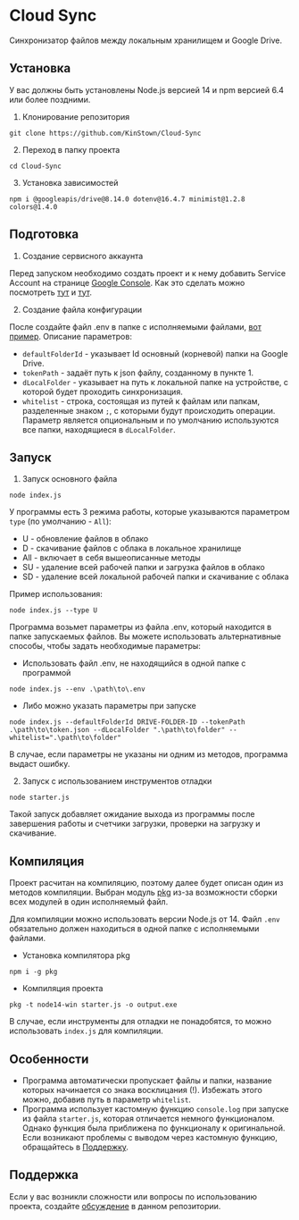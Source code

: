 
# Cloud Sync

Синхронизатор файлов между локальным хранилищем и Google Drive.

## Установка

У вас должны быть установлены Node.js версией 14 и npm версией 6.4 или более поздними. 

1. Клонирование репозитория 

```git clone https://github.com/KinStown/Cloud-Sync```

2. Переход в папку проекта

```cd Cloud-Sync```

3. Установка зависимостей

```npm i @googleapis/drive@8.14.0 dotenv@16.4.7 minimist@1.2.8 colors@1.4.0```

## Подготовка

1. Создание сервисного аккаунта

Перед запуском необходимо создать проект и к нему добавить Service Account на странице [Google Console](https://console.cloud.google.com/apis/credentials). Как это сделать можно посмотреть [тут](https://cloud.google.com/iam/docs/service-accounts-create) и [тут](https://gist.github.com/br4instormer/23745134ea82e9ce0a96b173bd3f2e6e).

2. Создание файла конфигурации

После создайте файл .env в папке с исполняемыми файлами, [вот пример](./docs/.env.example). Описание параметров:
- `defaultFolderId` - указывает Id основный (корневой) папки на Google Drive. 
- `tokenPath` - задаёт путь к json файлу, созданному в пункте 1. 
- `dLocalFolder` - указывает на путь к локальной папке на устройстве, с которой будет проходить синхронизация. 
- `whitelist` - строка, состоящая из путей к файлам или папкам, разделенные знаком `;`, с которыми будут происходить операции. Параметр является опциональным и по умолчанию используются все папки, находящиеся в `dLocalFolder`.

## Запуск

1. Запуск основного файла

```node index.js```

У программы есть 3 режима работы, которые указываются параметром `type` (по умолчанию - `All`):
- U - обновление файлов в облако
- D - скачивание файлов с облака в локальное хранилище
- All - включает в себя вышеописанные методы
- SU - удаление всей рабочей папки и загрузка файлов в облако
- SD - удаление всей локальной рабочей папки и скачивание с облака

Пример использования:

```node index.js --type U```

Программа возьмет параметры из файла .env, который находится в папке запускаемых файлов. Вы можете использовать альтернативные способы, чтобы задать необходимые параметры:

- Использовать файл .env, не находящийся в одной папке с программой

```node index.js --env .\path\to\.env```

- Либо можно указать параметры при запуске

```node index.js --defaultFolderId DRIVE-FOLDER-ID --tokenPath .\path\to\token.json --dLocalFolder ".\path\to\folder" --whitelist=".\path\to\folder"```

В случае, если параметры не указаны ни одним из методов, программа выдаст ошибку.

2. Запуск с использованием инструментов отладки

```node starter.js```

Такой запуск добавляет ожидание выхода из программы после завершения работы и счетчики загрузки, проверки на загрузку и скачивание.

## Компиляция

Проект расчитан на компиляцию, поэтому далее будет описан один из методов компиляции. Выбран модуль [pkg](https://www.npmjs.com/package/pkg) из-за возможности сборки всех модулей в один исполняемый файл.

Для компиляции можно использовать версии Node.js от 14. Файл `.env` обязательно должен находиться в одной папке с исполняемыми файлами. 

- Установка компилятора pkg

```npm i -g pkg```

- Компиляция проекта

```pkg -t node14-win starter.js -o output.exe```

В случае, если инструменты для отладки не понадобятся, то можно использовать `index.js` для компиляции.

## Особенности

- Программа автоматически пропускает файлы и папки, название которых начинается со знака восклицания (!). Избежать этого можно, добавив путь в параметр `whitelist`.
- Программа использует кастомную функцию `console.log` при запуске из файла `starter.js`, которая отличается немного функционалом. Однако функция была приближена по функционалу к оригинальной. Если возникают проблемы с выводом через кастомную функцию, обращайтесь в [Поддержку](https://github.com/KinStown/Cloud-Sync#Поддержка).

## Поддержка
Если у вас возникли сложности или вопросы по использованию проекта, создайте 
[обсуждение](https://github.com/KinStown/Cloud-Sync/issues/new/choose) в данном репозитории.